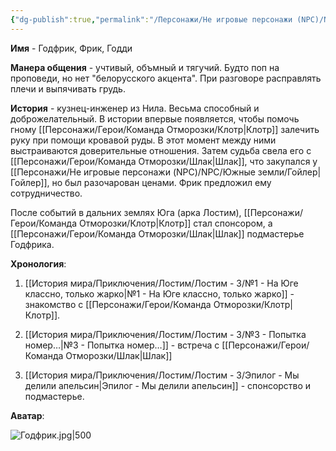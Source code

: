 ```yaml
---
{"dg-publish":true,"permalink":"/Персонажи/Не игровые персонажи (NPC)/NPC/Южные земли/Годфрик/","noteIcon":"","created":"2025-09-09T15:29:32.902+03:00","updated":"2025-09-09T16:45:11.128+03:00"}
---
```




**Имя** - Годфрик, Фрик, Годди

**Манера общения** - учтивый, объмный и тягучий. Будто поп на проповеди, но нет "белорусского акцента". При разговоре расправлять плечи и выпячивать грудь.  

**История** - кузнец-инженер из Нила. Весьма способный и доброжелательный. В истории впервые появляется, чтобы помочь гному [[Персонажи/Герои/Команда Отморозки/Клотр\|Клотр]] залечить руку при помощи кровавой руды. В этот момент между ними выстраиваются доверительные отношения. Затем судьба свела его с [[Персонажи/Герои/Команда Отморозки/Шлак\|Шлак]], что закупался у [[Персонажи/Не игровые персонажи (NPC)/NPC/Южные земли/Гойлер\|Гойлер]], но был разочарован ценами. Фрик предложил ему сотрудничество. 

После событий в дальних землях Юга (арка Лостим), [[Персонажи/Герои/Команда Отморозки/Клотр\|Клотр]] стал спонсором, а [[Персонажи/Герои/Команда Отморозки/Шлак\|Шлак]] подмастерье Годфрика.

**Хронология**:
1. [[История мира/Приключения/Лостим/Лостим - 3/№1 - На Юге классно, только жарко\|№1 - На Юге классно, только жарко]] - знакомство с [[Персонажи/Герои/Команда Отморозки/Клотр\|Клотр]].
2. [[История мира/Приключения/Лостим/Лостим - 3/№3 - Попытка номер…\|№3 - Попытка номер…]] - встреча с [[Персонажи/Герои/Команда Отморозки/Шлак\|Шлак]]

3. [[История мира/Приключения/Лостим/Лостим - 3/Эпилог - Мы делили апельсин\|Эпилог - Мы делили апельсин]] - спонсорство и подмастерье.

**Аватар**:

![Годфрик.jpg|500](/img/user/system/img/NPC/%D0%AE%D0%B6%D0%BD%D1%8B%D0%B5%20%D0%B7%D0%B5%D0%BC%D0%BB%D0%B8/%D0%9D%D0%B8%D0%BB/%D0%93%D0%BE%D0%B4%D1%84%D1%80%D0%B8%D0%BA.jpg)